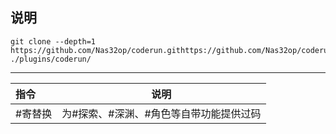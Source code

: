 ## 说明
```
git clone --depth=1 https://github.com/Nas32op/coderun.githttps://github.com/Nas32op/coderun.git ./plugins/coderun/
```
---
| 指令 | 说明|
| :---------------- | --------------- |
|#寄替换|为#探索、#深渊、#角色等自带功能提供过码|
